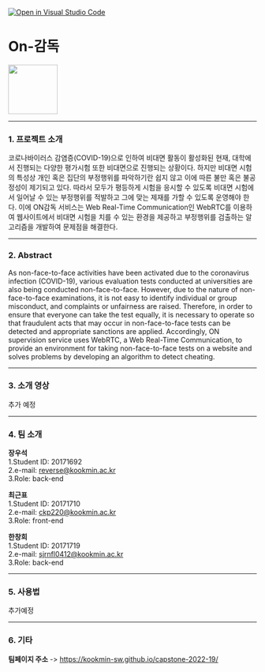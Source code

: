 [![Open in Visual Studio Code](https://classroom.github.com/assets/open-in-vscode-f059dc9a6f8d3a56e377f745f24479a46679e63a5d9fe6f495e02850cd0d8118.svg)](https://classroom.github.com/online_ide?assignment_repo_id=7224673&assignment_repo_type=AssignmentRepo)   
   
   
# On-감독  
<img src="https://user-images.githubusercontent.com/28581787/161417212-011cb004-0c1b-431b-a0bc-1f701e8e09ee.png"  width="100" height="100">

---------------------------------------  
### 1. 프로젝트 소개
코로나바이러스 감염증(COVID-19)으로 인하여 비대면 활동이 활성화된 현재, 대학에서 진행되는 다양한 평가시험 또한 비대면으로 진행되는 상황이다. 하지만 비대면 시험의 특성상 개인 혹은 집단의 부정행위를 파악하기란 쉽지 않고 이에 따른 불만 혹은 불공정성이 제기되고 있다. 따라서 모두가 평등하게 시험을 응시할 수 있도록 비대면 시험에서 일어날 수 있는 부정행위를 적발하고 그에 맞는 제재를 가할 수 있도록 운영해야 한다. 이에 ON감독 서비스는 Web Real-Time Communication인 WebRTC를 이용하여 웹사이트에서 비대면 시험을 치를 수 있는 환경을 제공하고 부정행위를 검출하는 알고리즘을 개발하여 문제점을 해결한다.

---------------------------------------
### 2. Abstract
As non-face-to-face activities have been activated due to the coronavirus infection (COVID-19), various evaluation tests conducted at universities are also being conducted non-face-to-face. However, due to the nature of non-face-to-face examinations, it is not easy to identify individual or group misconduct, and complaints or unfairness are raised. Therefore, in order to ensure that everyone can take the test equally, it is necessary to operate so that fraudulent acts that may occur in non-face-to-face tests can be detected and appropriate sanctions are applied. Accordingly, ON supervision service uses WebRTC, a Web Real-Time Communication, to provide an environment for taking non-face-to-face tests on a website and solves problems by developing an algorithm to detect cheating.

---------------------------------------
### 3. 소개 영상

추가 예정

---------------------------------------
### 4. 팀 소개

**장우석**   
1.Student ID: 20171692    
2.e-mail: reverse@kookmin.ac.kr   
3.Role: back-end   
   
**최근표**   
1.Student ID: 20171710   
2.e-mail: ckp220@kookmin.ac.kr   
3.Role: front-end   
   
**한창희**   
1.Student ID: 20171719   
2.e-mail: sjrnfl0412@kookmin.ac.kr   
3.Role: back-end   

---------------------------------------
### 5. 사용법

추가예정

---------------------------------------
### 6. 기타


**팀페이지 주소** -> https://kookmin-sw.github.io/capstone-2022-19/

